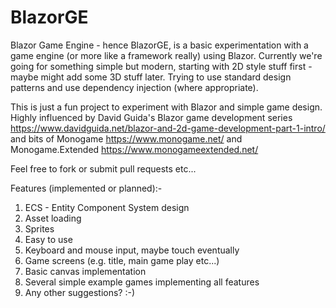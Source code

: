 # BlazorGE

Blazor Game Engine - hence BlazorGE, is a basic experimentation with a game engine (or more like a framework really) using Blazor. Currently we're
going for something simple but modern, starting with 2D style stuff first - maybe might add some 3D stuff later. Trying to use standard design patterns 
and use dependency injection (where appropriate).

This is just a fun project to experiment with Blazor and simple game design. Highly influenced by David Guida's Blazor 
game development series https://www.davidguida.net/blazor-and-2d-game-development-part-1-intro/ and bits of 
Monogame https://www.monogame.net/ and Monogame.Extended https://www.monogameextended.net/ 

Feel free to fork or submit pull requests etc...

Features (implemented or planned):-

1) ECS - Entity Component System design
2) Asset loading
3) Sprites
4) Easy to use
5) Keyboard and mouse input, maybe touch eventually
6) Game screens (e.g. title, main game play etc...)
7) Basic canvas implementation
8) Several simple example games implementing all features
9) Any other suggestions? :-)
